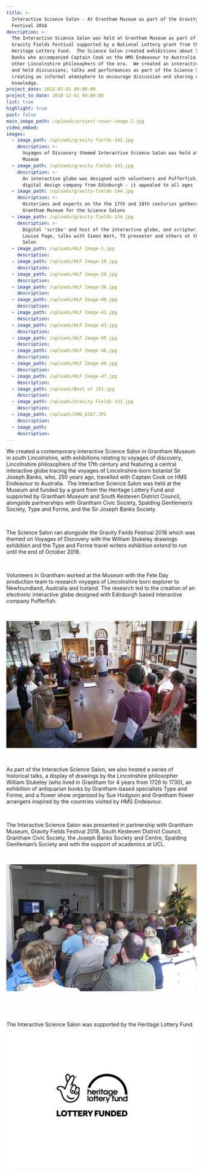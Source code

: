 ```yaml
---
title: >-
  Interactive Science Salon - At Grantham Museum as part of the Gravity Fields
  Festival 2018
description: >-
  The Interactive Science Salon was held at Grantham Museum as part of the
  Gravity Fields Festival supported by a National Lottery grant from the
  Heritage Lottery Fund.  The Science Salon created exhibitions about Sir Joseph
  Banks who accompanied Captain Cook on the HMS Endeavour to Australia, and
  other Lincolnshire philosophers of the era.  We created an interactive globe
  and held discussions, talks and performances as part of the Science Salon,
  creating an informal atmosphere to encourage discussion and sharing of
  knowledge.
project_date: 2018-07-01 00:00:00
project_to_date: 2018-12-01 00:00:00
list: true
highlight: true
past: false
main_image_path: /uploads/project-cover-image-2.jpg
video_embed:
images:
  - image_path: /uploads/gravity-fields-141.jpg
    description: >-
      Voyages of Discovery themed Interactive Science Salon was held at Grantham
      Museum
  - image_path: /uploads/gravity-fields-143.jpg
    description: >-
      An interactive globe was designed with volunteers and Pufferfish, a
      digital design company from Edinburgh - it appealed to all ages
  - image_path: /uploads/gravity-fields-144.jpg
    description: >-
      Historians and experts on the the 17th and 18th centuries gathered at
      Grantham Museum for the Science Salons
  - image_path: /uploads/gravity-fields-134.jpg
    description: >-
      Digital 'scribe' and host of the interactive globe, and scriptwriter,
      Louise Page, talks with Simon Watt, TV presenter and others at the Science
      Salon
  - image_path: /uploads/HLF Image-1.jpg
    description:
  - image_path: /uploads/HLF Image-10.jpg
    description:
  - image_path: /uploads/HLF Image-20.jpg
    description:
  - image_path: /uploads/HLF Image-36.jpg
    description:
  - image_path: /uploads/HLF Image-40.jpg
    description:
  - image_path: /uploads/HLF Image-41.jpg
    description:
  - image_path: /uploads/HLF Image-43.jpg
    description:
  - image_path: /uploads/HLF Image-45.jpg
    description:
  - image_path: /uploads/HLF Image-46.jpg
    description:
  - image_path: /uploads/HLF Image-49.jpg
    description:
  - image_path: /uploads/HLF Image-47.jpg
    description:
  - image_path: /uploads/Best of 151.jpg
    description:
  - image_path: /uploads/Gravity Fields-132.jpg
    description:
  - image_path: /uploads/IMG_6187.JPG
    description:
  - image_path:
    description:
---
```


We created a contemporary interactive Science Salon in Grantham Museum in south Lincolnshire, with exhibitions relating to voyages of discovery, Lincolnshire philosophers of the 17th century and featuring a central interactive globe tracing the voyages of Lincolnshire-born botanist Sir Joseph Banks, who, 250 years ago, travelled with Captain Cook on HMS Endeavour to Australia.  The Interactive Science Salon was held at the Museum and funded by a grant from the Heritage Lottery Fund and supported by Grantham Museum and South Kesteven District Council, alongside partnerships with Grantham Civic Society, Spalding Gentlemen’s Society, Type and Forme, and the Sir Joseph Banks Society.

 

The Science Salon ran alongside the Gravity Fields Festival 2018 which was themed on Voyages of Discovery with the William Stukeley drawings exhibition and the Type and Forme travel writers exhibition extend to run until the end of October 2018.

 

Volunteers in Grantham worked at the Museum with the Fete Day production team to research voyages of Lincolnshire born explorer to Newfoundland, Australia and Iceland. The research led to the creation of an electronic interactive globe designed with Edinburgh based interactive company Pufferfish.

 

![](/uploads/hlf-image-15.jpg)

 

As part of the Interactive Science Salon, we also hosted a series of historical talks, a display of drawings by the Lincolnshire philosopher William Stukeley (who lived in Grantham for 4 years from 1726 to 1730), an exhibition of antiquarian books by Grantham-based specialists Type and Forme, and a flower show organised by Sue Hodgson and Grantham flower arrangers inspired by the countries visited by HMS Endeavour.

 

The Interactive Science Salon was presented in partnership with Grantham Museum, Gravity Fields Festival 2018, South Kesteven District Council, Grantham Civic Society, the Joseph Banks Society and Centre, Spalding Gentleman’s Society and with the support of academics at UCL.

 

![](/uploads/gravity-fields-131.jpg)

 

 

The Interactive Science Salon was supported by the Heritage Lottery Fund.

![](/uploads/english-compact-cmyk-1.jpg)